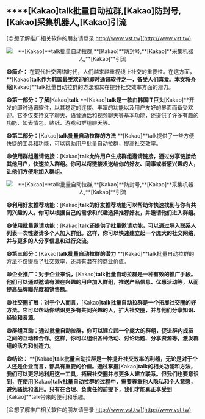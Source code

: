 ## ****[Kakao]**talk批量自动拉群,**[Kakao]**防封号,**[Kakao]**采集机器人,**[Kakao]**引流**

[😍想了解推广相关软件的朋友请登录 http://www.vst.tw](http://www.vst.tw)

 <center><img src="https://vst.tw/MP4/tuiguang/png/2.png" alt="**[Kakao]**talk批量自动拉群,**[Kakao]**防封号,**[Kakao]**采集机器人,**[Kakao]**引流"></center>

**😄简介：**
在现代社交网络时代，人们越来越重视线上社交的重要性。在这方面，**[Kakao]**talk作为韩国最受欢迎的即时通讯软件之一，备受人们喜爱。本文将介绍**[Kakao]**talk批量自动拉群的方法和其在提升社交效率方面的潜力。

**😄第一部分：了解**[Kakao]**talk**
**[Kakao]**talk是一款由韩国IT巨头**[Kakao]**开发的即时通讯软件，以其稳定的连接、丰富的功能以及用户友好的界面而备受欢迎。它不仅支持文字聊天、语音通话和视频聊天等基本功能，还提供了许多有趣的功能，如表情包、贴纸、游戏和群组聊天等。

**😄第二部分：**[Kakao]**talk批量自动拉群的方法**
**[Kakao]**talk提供了一些方便快捷的工具和功能，可以帮助用户批量自动拉群，提高社交效率。

**😄使用群组邀请链接：**[Kakao]**talk允许用户生成群组邀请链接，通过分享链接给其他用户，快速拉入群组。你可以将链接发送给你的好友、同事或者感兴趣的人，让他们方便地加入群组。**

 <center><img src="https://vst.tw/MP4/tuiguang/png/4.png" alt="**[Kakao]**talk批量自动拉群,**[Kakao]**防封号,**[Kakao]**采集机器人,**[Kakao]**引流"></center>

**😄利用好友推荐功能：**[Kakao]**talk的好友推荐功能可以帮助你快速找到与你有共同兴趣的人。你可以根据自己的需求和兴趣选择推荐好友，并邀请他们进入群组。**

**😄使用批量邀请功能：**[Kakao]**talk还提供了批量邀请功能，可以通过导入联系人列表一次性邀请多个人加入群组。这样，你可以快速建立起一个庞大的社交网络，并与更多的人分享信息和进行交流。**

**😄第三部分：**[Kakao]**talk批量自动拉群的潜力**
**[Kakao]**talk批量自动拉群的方法不仅提高了社交效率，还具有潜在的商业价值。

**😄企业推广：对于企业来说，**[Kakao]**talk批量自动拉群是一种有效的推广手段。他们可以通过邀请有潜在兴趣的用户加入群组，推送产品信息、优惠活动等，从而提高品牌曝光度和销售额。**

**😄社交圈扩展：对于个人而言，**[Kakao]**talk批量自动拉群是一个拓展社交圈的好方法。它可以帮助你结识更多有共同兴趣的人，扩大社交圈，并与他们分享知识、经验和资源。**

**😄群组互动：通过批量自动拉群，你可以建立起一个庞大的群组，促进群内成员之间的互动和合作。这样，你可以组织各种活动、讨论话题、分享资源等，激发群组的活力和创造力。**

**😄结论：**
**[Kakao]**talk批量自动拉群是一种提升社交效率的利器，无论是对于个人还是企业而言，都具有重要的价值。通过掌握**[Kakao]**talk的相关功能和方法，我们可以更好地利用这一工具，拓展社交圈并与更多人建立联系。但我们也要意识到，在使用**[Kakao]**talk批量自动拉群的过程中，需要尊重他人隐私和个人意愿，避免骚扰和滥用。只有在合理、负责任的前提下，我们才能真正享受到**[Kakao]**talk带来的便利和乐趣。

[😍想了解推广相关软件的朋友请登录 http://www.vst.tw](http://www.vst.tw)



